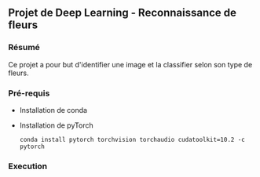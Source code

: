 ## Projet de Deep Learning - Reconnaissance de fleurs

### Résumé
Ce projet a pour but d'identifier une image et la classifier selon son type de fleurs.

### Pré-requis
- Installation de conda

- Installation de pyTorch

  `conda install pytorch torchvision torchaudio cudatoolkit=10.2 -c pytorch`
  
### Execution


